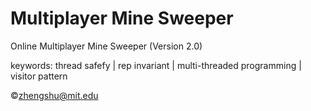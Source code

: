 Multiplayer Mine Sweeper
===========

Online Multiplayer Mine Sweeper (Version 2.0)

keywords: thread safefy | rep invariant | multi-threaded programming | visitor pattern

&copy;zhengshu@mit.edu
